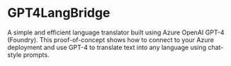 # GPT4LangBridge
A simple and efficient language translator built using Azure OpenAI GPT-4 (Foundry).   This proof-of-concept shows how to connect to your Azure deployment and use GPT-4 to translate text into any language using chat-style prompts.
